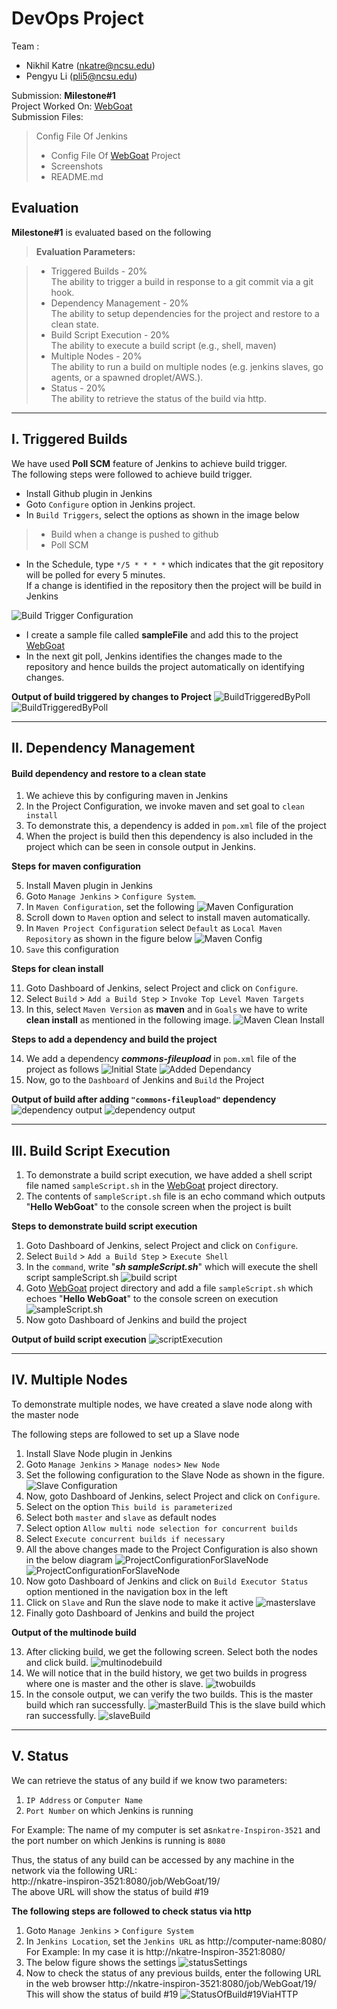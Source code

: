 DevOps Project
===================
Team :

 - Nikhil Katre (nkatre@ncsu.edu)
 - Pengyu Li (pli5@ncsu.edu)
 
Submission: **Milestone#1** <br>
Project Worked On: [WebGoat](https://github.com/nkatre/WebGoat) <br>
Submission Files:
> Config File Of Jenkins
>  - Config File Of [WebGoat](https://github.com/nkatre/WebGoat)  Project
>  - Screenshots
>  - README.md

 
Evaluation
-------------

**Milestone#1** is evaluated based on the following
> **Evaluation Parameters:**

> - Triggered Builds - 20% <br>
> The ability to trigger a build in response to a git commit via a git hook.
> - Dependency Management - 20% <br>
> The ability to setup dependencies for the project and restore to a clean state.
> - Build Script Execution - 20%<br>
> The ability to execute a build script (e.g., shell, maven)
> - Multiple Nodes - 20%<br>
> The ability to run a build on multiple nodes (e.g. jenkins slaves, go agents, or a spawned droplet/AWS.).
> - Status - 20%<br>
> The ability to retrieve the status of the build via http.

----------

I. Triggered Builds
-------------------

We have used **Poll SCM** feature of Jenkins to achieve build trigger.<br>
The following steps were followed to achieve build trigger.<br>

 - Install Github plugin in Jenkins
 - Goto `Configure` option in Jenkins project.
 - In `Build Triggers`, select the options as shown in the image below

>-  Build when a change is pushed to github
>- Poll SCM

 - In the Schedule, type `*/5 * * * *` which indicates that the git
   repository will be polled for every 5 minutes.<br> If a change is
   identified in the repository then the project will be build in
   Jenkins

![Build Trigger Configuration](https://github.com/nkatre/DevOpsProject/blob/master/Images/buildTrigger.png "Build Trigger Configuration")

 - I create a sample file called **sampleFile** and add this to the project [WebGoat](https://github.com/nkatre/WebGoat)
 - In the next git poll, Jenkins identifies the changes made to the repository and hence builds the project automatically on identifying changes.

**Output of build triggered by changes to Project**
![BuildTriggeredByPoll](https://github.com/nkatre/DevOpsProject/blob/master/Images/pollOutput.png)
![BuildTriggeredByPoll](https://github.com/nkatre/DevOpsProject/blob/master/Images/pollOutput1.png)

----------


II. Dependency Management
-------------

#### <i class="icon-upload"></i> Build dependency and restore to a clean state

 1. We achieve this by configuring maven in Jenkins<br>
 2. In the Project Configuration, we invoke maven and set goal to `clean install`<br>
 3. To demonstrate this, a dependency is added in `pom.xml` file of the
    project<br>
 4. When the project is build then this dependency is also included in
    the project which can be seen in console output in Jenkins.

**Steps for maven configuration**

 5. Install Maven plugin in Jenkins
 6. Goto `Manage Jenkins` > `Configure System`.
 7. In `Maven Configuration`, set the following
![Maven Configuration](https://github.com/nkatre/DevOpsProject/blob/master/Images/mj_mavenConfig.png)
 8. Scroll down to `Maven` option and select to install maven automatically.
 9. In `Maven Project Configuration` select `Default` as `Local Maven Repository` as shown in the figure below
 ![Maven Config](https://github.com/nkatre/DevOpsProject/blob/master/Images/mj_mavenConfig.png)
 10. `Save` this configuration

**Steps for clean install**

 11. Goto Dashboard of Jenkins, select Project and click on `Configure`.
 12. Select `Build` > `Add a Build Step` > `Invoke Top Level Maven Targets`
 13. In this, select `Maven Version` as **maven** and in `Goals` we have to write **clean install** as mentioned in the following image.
 ![Maven Clean Install](https://github.com/nkatre/DevOpsProject/blob/master/Images/mavencleanInstall.png)

**Steps to add a dependency and build the project**

 14. We add a dependency ***commons-fileupload*** in `pom.xml` file of the project as follows
      ![Initial State](https://github.com/nkatre/DevOpsProject/blob/master/Images/dependency1.png)
      ![Added Dependancy](https://github.com/nkatre/DevOpsProject/blob/master/Images/dependency2.png)
 15. Now, go to the `Dashboard` of Jenkins and `Build` the Project

**Output of build after adding `"commons-fileupload"` dependency**
![dependency output](https://github.com/nkatre/DevOpsProject/blob/master/Images/commons-fileupload-dependency.png)
![dependency output](https://github.com/nkatre/DevOpsProject/blob/master/Images/common-fileupload.png)

----------


III. Build Script Execution
--------------------

 1. To demonstrate a build script execution, we have added a shell script
   file named `sampleScript.sh` in the
   [WebGoat](https://github.com/nkatre/WebGoat) project directory.
 2. The contents of `sampleScript.sh` file is an echo command which outputs "**Hello WebGoat**" to the console screen when the project is built

**Steps to demonstrate build script execution**

 1. Goto Dashboard of Jenkins, select Project and click on `Configure`.
 2. Select `Build` > `Add a Build Step` > `Execute Shell`
 3. In the `command`, write "***sh sampleScript.sh***" which will execute the shell script sampleScript.sh
 ![build script](https://github.com/nkatre/DevOpsProject/blob/master/Images/buildScript.png)
 4. Goto [WebGoat](https://github.com/nkatre/WebGoat) project directory and add a file `sampleScript.sh` which echoes "**Hello WebGoat**" to the console screen on execution
	 ![sampleScript.sh](https://github.com/nkatre/DevOpsProject/blob/master/Images/Screenshot%20from%202015-02-09%2020:26:04.png)
 5.  Now goto Dashboard of Jenkins and build the project

**Output of build script execution**
![scriptExecution](https://github.com/nkatre/DevOpsProject/blob/master/Images/helloWebGoat.png)

----------


IV. Multiple Nodes
--------------------

 To demonstrate multiple nodes, we have created a slave node along with the master node
 
 The following steps are followed to set up a Slave node 
 1. Install Slave Node plugin in Jenkins
 2. Goto `Manage Jenkins` > `Manage nodes`> `New Node`
 3. Set the following configuration to the Slave Node as shown in the figure.
 ![Slave Configuration](https://github.com/nkatre/DevOpsProject/blob/master/Images/slaveConfiguration.png)
 4.  Now, goto Dashboard of Jenkins, select Project and click on `Configure`.
 5. Select on the option `This build is parameterized`
 6. Select both `master` and `slave` as default nodes
 7. Select option `Allow multi node selection for concurrent builds`  
 8. Select `Execute concurrent builds if necessary`
 9. All the above changes made to the Project Configuration is also shown in the below diagram
![ProjectConfigurationForSlaveNode](https://github.com/nkatre/DevOpsProject/blob/master/Images/slave1.png)
![ProjectConfigurationForSlaveNode](https://github.com/nkatre/DevOpsProject/blob/master/Images/slave2.png)
 10.  Now goto Dashboard of Jenkins and click on `Build Executor Status` option mentioned in the navigation box in the left
 11. Click on `Slave` and Run the slave node to make it active
	 ![masterslave](https://github.com/nkatre/DevOpsProject/blob/master/Images/masterslave.png)
 12. Finally goto Dashboard of Jenkins and build the project
 
 **Output of the multinode build**
 
 13.  After clicking build, we get the following screen. Select both the nodes and click build.
	 ![multinodebuild](https://github.com/nkatre/DevOpsProject/blob/master/Images/buildmultinode.png)
 14. We will notice that in the build history, we get two builds in progress where one is master and the other is slave.
	 ![twobuilds](https://github.com/nkatre/DevOpsProject/blob/master/Images/twoexecutions.png)
 15. In the console output, we can verify the two builds.
	This is the master build which ran successfully.
	![masterBuild](https://github.com/nkatre/DevOpsProject/blob/master/Images/masterBuild.png)
	This is the slave build which ran successfully.
	![slaveBuild](https://github.com/nkatre/DevOpsProject/blob/master/Images/slaveBuild.png)

 ----------


V. Status
--------------------
We can retrieve the status of any build if we know two parameters:<br>

 1. `IP Address` or `Computer Name`
 2. `Port Number` on which Jenkins is running

For Example:  The name of my computer is set as`nkatre-Inspiron-3521` and the port number on which Jenkins is running is `8080`<br>

Thus, the status of any build can be accessed by any machine in the network via the following URL:<br>
http://nkatre-inspiron-3521:8080/job/WebGoat/19/<br>
The above URL will show the status of build #19<br>

**The following steps are followed to check status via http**

 1. Goto `Manage Jenkins` > `Configure System`
 2. In `Jenkins Location`, set the `Jenkins URL` as http://computer-name:8080/  <br>
	 For Example: In my case it is http://nkatre-Inspiron-3521:8080/
 3. The below figure shows the settings
   ![statusSettings](https://github.com/nkatre/DevOpsProject/blob/master/Images/status1.png) 
 4. Now to check the status of any previous builds, enter the following URL in the web browser http://nkatre-inspiron-3521:8080/job/WebGoat/19/ 
This will show the status of build #19
![StatusOfBuild#19ViaHTTP](https://github.com/nkatre/DevOpsProject/blob/master/Images/build#19.png)

	 

